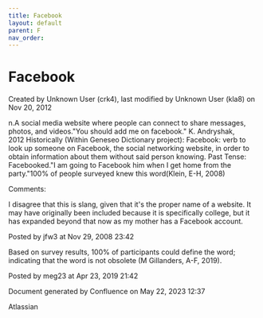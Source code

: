 ```yaml
---
title: Facebook
layout: default
parent: F
nav_order:
---
```


# Facebook

Created by  Unknown User (crk4), last modified by  Unknown User (kla8) on Nov 20, 2012

n.A social media website where people can connect to share messages, photos, and videos.&quot;You should add me on facebook.&quot; K. Andryshak, 2012 Historically (Within Geneseo Dictionary project): Facebook: verb to look up someone on Facebook, the social networking website, in order to obtain information about them without said person knowing. Past Tense: Facebooked.&quot;I am going to Facebook him when I get home from the party.&quot;100% of people surveyed knew this word(Klein, E-H, 2008)

Comments:

I disagree that this is slang, given that it's the proper name of a website. It may have originally been included because it is specifically college, but it has expanded beyond that now as my mother has a Facebook account.

Posted by jfw3 at Nov 29, 2008 23:42

Based on survey results, 100% of participants could define the word; indicating that the word is not obsolete (M Gillanders, A-F, 2019).

Posted by meg23 at Apr 23, 2019 21:42

Document generated by Confluence on May 22, 2023 12:37

Atlassian
